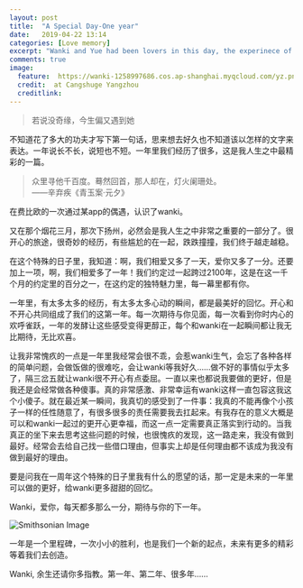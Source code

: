 ```yaml
---
layout: post
title:  "A Special Day-One year"
date:   2019-04-22 13:14
categories: [Love memory]
excerpt: "Wanki and Yue had been lovers in this day, the experinece of this year make us love each other more and more."
comments: true
image:
  feature: 	https://wanki-1258997686.cos.ap-shanghai.myqcloud.com/yz.png
  credit:  at Cangshuge Yangzhou 
  creditlink:
---
```


> 若说没奇缘，今生偏又遇到她<br/> 

不知道花了多大的功夫才写下第一句话，思来想去好久也不知道该以怎样的文字来表达。一年说长不长，说短也不短。一年里我们经历了很多，这是我人生之中最精彩的一篇。<br/> 

> 众里寻他千百度。蓦然回首，那人却在，灯火阑珊处。<br/>       ——辛弃疾《青玉案·元夕》

在费比欧的一次通过某app的偶遇，认识了wanki。<br/>

又在那个烟花三月，那次下扬州，必然会是我人生之中非常之重要的一部分了。很开心的旅途，很奇妙的经历，有些尴尬的在一起，跌跌撞撞，我们终于越走越稳。<br/>

在这个特殊的日子里，我知道：啊，我们相爱又多了一天，爱你又多了一分。还要加上一项，啊，我们相爱多了一年！我们约定过一起跨过2100年，这是在这一千个月的约定里的百分之一，在这约定的独特魅力里，每一幕里都有你。<br/>

一年里，有太多太多的经历，有太多太多心动的瞬间，都是最美好的回忆。开心和不开心共同组成了我们的这第一年。每一次期待与你见面，每一次看到你时内心的欢呼雀跃，一年的发酵让这些感受变得更醇正，每个和wanki在一起瞬间都让我无比期待，无比欢喜。<br/>

让我非常愧疚的一点是一年里我经常会很不乖，会惹wanki生气，会忘了各种各样的简单问题，会做饭做的很难吃，会让wanki等我好久……做不好的事情似乎太多了，隔三岔五就让wanki很不开心有点委屈。一直以来也都说我要做的更好，但是我还是会经常做各种傻事。真的非常感激、非常幸运有wanki这样一直包容这我这个小傻子。就在最近某一瞬间，我真切的感受到了一件事：我真的不能再像个小孩子一样的任性随意了，有很多很多的责任需要我去扛起来。有我存在的意义大概是可以和wanki一起过的更开心更幸福，而这一点一定需要真正落实到行动的。当我真正的坐下来去思考这些问题的时候，也很愧疚的发现，这一路走来，我没有做到最好。经常会去给自己找一些借口理由，但事实上却是任何理由都不该成为我没有做到最好的理由。<br/>

要是问我在一周年这个特殊的日子里我有什么的愿望的话，那一定是未来的一年里可以做的更好，给wanki更多甜甜的回忆。<br/>

Wanki，爱你，每天都多那么一分，期待与你的下一年。<br/>

![Smithsonian Image](https://wanki-1258997686.cos.ap-shanghai.myqcloud.com/20190422.JPG)

一年是一个里程碑，一次小小的胜利，也是我们一个新的起点，未来有更多的精彩等着我们去创造。<br/>

Wanki, 余生还请你多指教。第一年、第二年、很多年……
